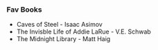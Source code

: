 ### Fav Books
* Caves of Steel - Isaac Asimov
* The Invisble Life of Addie LaRue - V.E. Schwab
* The Midnight Library - Matt Haig

